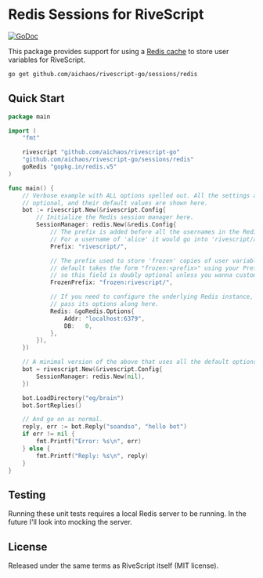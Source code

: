 # Redis Sessions for RiveScript

[![GoDoc](https://godoc.org/github.com/aichaos/rivescript-go/sessions/redis?status.svg)](https://godoc.org/github.com/aichaos/rivescript-go/sessions/redis)

This package provides support for using a [Redis cache](https://redis.io/) to
store user variables for RiveScript.

```bash
go get github.com/aichaos/rivescript-go/sessions/redis
```

## Quick Start

```go
package main

import (
    "fmt"

    rivescript "github.com/aichaos/rivescript-go"
    "github.com/aichaos/rivescript-go/sessions/redis"
    goRedis "gopkg.in/redis.v5"
)

func main() {
    // Verbose example with ALL options spelled out. All the settings are
    // optional, and their default values are shown here.
    bot := rivescript.New(&rivescript.Config{
        // Initialize the Redis session manager here.
        SessionManager: redis.New(&redis.Config{
            // The prefix is added before all the usernames in the Redis cache.
            // For a username of 'alice' it would go into 'rivescript/alice'
            Prefix: "rivescript/",

            // The prefix used to store 'frozen' copies of user variables. The
            // default takes the form "frozen:<prefix>" using your Prefix,
            // so this field is doubly optional unless you wanna customize it.
            FrozenPrefix: "frozen:rivescript/",

            // If you need to configure the underlying Redis instance, you can
            // pass its options along here.
            Redis: &goRedis.Options{
                Addr: "localhost:6379",
                DB:   0,
            },
        }),
    })

    // A minimal version of the above that uses all the default options.
    bot = rivescript.New(&rivescript.Config{
        SessionManager: redis.New(nil),
    })

    bot.LoadDirectory("eg/brain")
    bot.SortReplies()

    // And go on as normal.
    reply, err := bot.Reply("soandso", "hello bot")
    if err != nil {
        fmt.Printf("Error: %s\n", err)
    } else {
        fmt.Printf("Reply: %s\n", reply)
    }
}
```

## Testing

Running these unit tests requires a local Redis server to be running. In the
future I'll look into mocking the server.

## License

Released under the same terms as RiveScript itself (MIT license).
